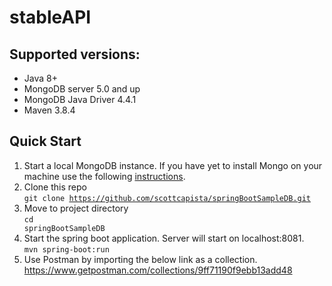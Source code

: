 # stableAPI

## Supported versions:
- Java 8+
- MongoDB server 5.0 and up
- MongoDB Java Driver 4.4.1
- Maven 3.8.4

## Quick Start 
1. Start a local MongoDB instance.  If you have yet to install Mongo on your machine use the following [instructions](https://docs.mongodb.com/guides/server/install/).
2. Clone this repo<br>
    <code>git clone https://github.com/scottcapista/springBootSampleDB.git</code>
3. Move to project directory<br>
    <code>cd springBootSampleDB</code>
4. Start the spring boot application.  Server will start on localhost:8081.<br>
    <code>mvn spring-boot:run</code>
5. Use Postman by importing the below link as a collection. 
    https://www.getpostman.com/collections/9ff71190f9ebb13add48

